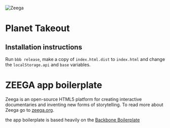 ![Zeega](https://raw.github.com/Zeega/Zeega-Core/master/web/images/zeega-logo-large.png)

# Planet Takeout

## Installation instructions
	
Run `bbb release`, make a copy of `index.html.dist` to `index.html` and change the `localStorage.api` and `base` variables.


# ZEEGA app boilerplate

Zeega is an open-source HTML5 platform for creating interactive documentaries and inventing new forms of storytelling. To read more about Zeega go to [zeega.org](http://zeega.org).


the app boilerplate is based heavily on the [Backbone Boilerplate](https://github.com/backbone-boilerplate/grunt-bbb)